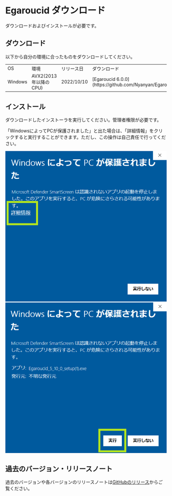 # Egaroucid ダウンロード

ダウンロードおよびインストールが必要です。



## ダウンロード

以下から自分の環境に合ったものをダウンロードしてください。



<table>
    <tr>
        <td>OS</td>
        <td>環境</td>
        <td>リリース日</td>
        <td>ダウンロード</td>
    </tr>
    <tr>
        <td>Windows</td>
        <td>AVX2(2013年以降のCPU)</td>
        <td>2022/10/10</td>
        <td>[Egaroucid 6.0.0](https://github.com/Nyanyan/Egaroucid/releases/download/v6.0.0/Egaroucid_6_0_0_setup_Windows.exe)</td>
    </tr>
</table>



## インストール

ダウンロードしたインストーラを実行してください。管理者権限が必要です。



「WindowsによってPCが保護されました」と出た場合は、「詳細情報」をクリックすると実行することができます。ただし、この操作は自己責任で行ってください。



<div class="centering_box">

<img class="pic2" src="img/cant_run1.png">

<img class="pic2" src="img/cant_run2.png">

</div>



## 過去のバージョン・リリースノート

過去のバージョンや各バージョンのリリースノートは[GitHubのリリース](https://github.com/Nyanyan/Egaroucid/releases)からご覧ください。